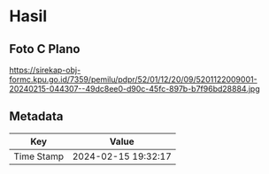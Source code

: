 # Hasil

## Foto C Plano

https://sirekap-obj-formc.kpu.go.id/7359/pemilu/pdpr/52/01/12/20/09/5201122009001-20240215-044307--49dc8ee0-d90c-45fc-897b-b7f96bd28884.jpg


## Metadata

| Key        | Value               |
| ---------- | ------------------- |
| Time Stamp | 2024-02-15 19:32:17 |



